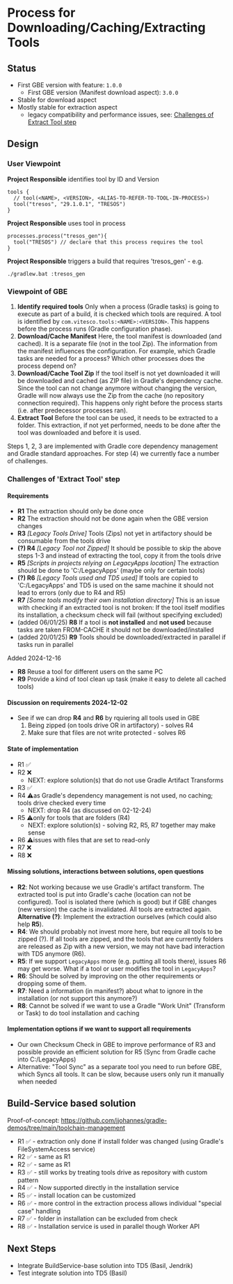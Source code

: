 # Process for Downloading/Caching/Extracting Tools

## Status

- First GBE version with feature: `1.0.0`
    - First GBE version (Manifest download aspect): `3.0.0`
- Stable for download aspect
- Mostly stable for extraction aspect
    - legacy compatibility and performance issues, see: [Challenges of Extract Tool step](#challenges-of-extract-tool-step)

## Design

### User Viewpoint

**Project Responsible** identifies tool by ID and Version

```
tools {
  // tool(<NAME>, <VERSION>, <ALIAS-TO-REFER-TO-TOOL-IN-PROCESS>)
  tool("tresos", "29.1.0.1", "TRESOS")
}
```

**Project Responsible** uses tool in process

```
processes.process("tresos_gen"){
  tool("TRESOS") // declare that this process requires the tool
}
```

**Project Responsible** triggers a build that requires 'tresos_gen' - e.g.

```
./gradlew.bat :tresos_gen
```

### Viewpoint of GBE

1. **Identify required tools** Only when a process (Gradle tasks) is going to execute as part of a build, it is checked which tools are required.
   A tool is identified by `com.vitesco.tools:<NAME>:<VERSION>`.
   This happens before the process runs (Gradle configuration phase).
2. **Download/Cache Manifest** Here, the tool manifest is downloaded (and cached). It is a separate file (not in the tool Zip).
   The information from the manifest influences the configuration. For example,
   which Gradle tasks are needed for a process? Which other processes does the process depend on?
3. **Download/Cache Tool Zip** If the tool itself is not yet downloaded it will be downloaded and cached (as ZIP file) in Gradle's dependency cache.
   Since the tool can not change anymore without changing the version, Gradle will now always use the Zip from the cache (no repository connection required).
   This happens only right before the process starts (i.e. after predecessor processes ran).
4. **Extract Tool** Before the tool can be used, it needs to be extracted to a folder.
   This extraction, if not yet performed, needs to be done after the tool was downloaded and before it is used.

Steps 1, 2, 3 are implemented with Gradle core dependency management and Gradle standard approaches.
For step (4) we currently face a number of challenges.

### Challenges of 'Extract Tool' step

#### Requirements
- **R1** The extraction should only be done once
- **R2** The extraction should not be done again when the GBE version changes
- **R3** _[Legacy Tools Drive]_ Tools (Zips) not yet in artifactory should be consumable from the tools drive
- **(?) R4** _[Legacy Tool not Zipped]_
  It should be possible to skip the above steps 1-3 and instead of extracting the tool, copy it from the tools drive
- **R5** _[Scripts in projects relying on LegacyApps location]_
  The extraction should be done to 'C:/LegacyApps' (maybe only for certain tools)
- **(?) R6** _[Legacy Tools used and TD5 used]_
  If tools are copied to 'C:/LegacyApps' and TD5 is used on the same machine  it should not lead to errors (only due to R4 and R5)
- **R7** _[Some tools modify their own installation directory]_
  This is an issue with checking if an extracted tool is not broken: If the tool itself modifies its installation,
  a checksum check will fail (without specifying excluded)
- (added 06/01/25) **R8** If a tool is **not installed** and **not used** because tasks are taken FROM-CACHE it should not be downloaded/installed
- (added 20/01/25) **R9** Tools should be downloaded/extracted in parallel if tasks run in parallel

Added 2024-12-16
- **R8** Reuse a tool for different users on the same PC
- **R9** Provide a kind of tool clean up task (make it easy to delete all cached tools)

#### Discussion on requirements 2024-12-02

- See if we can drop **R4** and **R6** by rquiering all tools used in GBE
    1. Being zipped (on tools drive OR in artifactory) - solves R4
    2. Make sure that files are not write protected - solves R6

#### State of implementation

- R1 ✅
- R2 ❌
    - NEXT: explore solution(s) that do not use Gradle Artifact Transforms
- R3 ✅
- R4 ⚠️as Gradle's dependency management is not used, no caching; tools drive checked every time
    - NEXT: drop R4 (as discussed on 02-12-24)
- R5 ⚠️only for tools that are folders (R4)
    - NEXT: explore solution(s) - solving R2, R5, R7 together may make sense
- R6 ⚠️issues with files that are set to read-only
- R7 ❌
- R8 ❌

#### Missing solutions, interactions between solutions, open questions

- **R2**: Not working because we use Gradle's artifact transform. The extracted tool is put into Gradle's cache (location can not be configured).
  Tool is isolated there (which is good) but if GBE changes (new version) the cache is invalidated. All tools are extracted again.
  **Alternative (?)**: Implement the extraction ourselves (which could also help **R5**).
- **R4**: We should probably not invest more here, but require all tools to be zipped (?). If all tools are zipped, and the
  tools that are currently folders are released as Zip with a new version, we may not have bad interaction with TD5 anymore (R6).
- **R5**: If we support `LegacyApps` more (e.g. putting all tools there), issues R6 may get worse.
  What if a tool or user modifies the tool in `LegacyApps`?
- **R6**: Should be solved by improving on the other requirements or dropping some of them.
- **R7**: Need a information (in manifest?) about what to ignore in the installation (or not support this anymore?)
- **R8**: Cannot be solved if we want to use a Gradle "Work Unit" (Transform or Task) to do tool installation and caching

#### Implementation options if we want to support all requirements

- Our own Checksum Check in GBE to improve performance of R3 and possible provide an efficient solution for R5 (Sync from Gradle cache into C:/LegacyApps)
- Alternative: "Tool Sync" as a separate tool you need to run before GBE, which Syncs all tools. It can be slow, because users only run it manually when needed

## Build-Service based solution

Proof-of-concept: https://github.com/jjohannes/gradle-demos/tree/main/toolchain-management

- R1 ✅ - extraction only done if install folder was changed (using Gradle's FileSystemAccess service)
- R2 ✅ - same as R1
- R2 ✅ - same as R1
- R3 ✅ - still works by treating tools drive as repository with custom pattern
- R4 ✅ - Now supported directly in the installation service
- R5 ✅ - install location can be customized
- R6 ✅ - more control in the extraction process allows individual "special case" handling
- R7 ✅ - folder in installation can be excluded from check
- R8 ✅ - Installation service is used in parallel though Worker API

## Next Steps

- Integrate BuildService-base solution into TD5 (Basil, Jendrik)
- Test integrate solution into TD5 (Basil)
